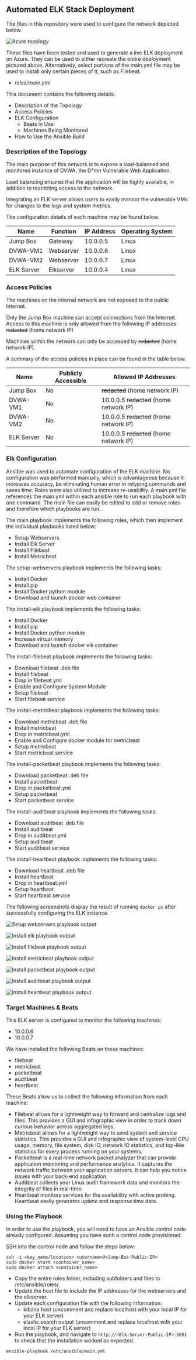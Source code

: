 ## Automated ELK Stack Deployment

The files in this repository were used to configure the network depicted below.

![Azure topology](images/topology.jpg)

These files have been tested and used to generate a live ELK deployment on Azure. They can be used to either recreate the entire deployment pictured above. Alternatively, select portions of the main.yml file may be used to install only certain pieces of it, such as Filebeat.

  - _roles/main.yml_

This document contains the following details:
- Description of the Topology
- Access Policies
- ELK Configuration
  - Beats in Use
  - Machines Being Monitored
- How to Use the Ansible Build

### Description of the Topology

The main purpose of this network is to expose a load-balanced and monitored instance of DVWA, the D*mn Vulnerable Web Application.

Load balancing ensures that the application will be highly available, in addition to restricting access to the network.

Integrating an ELK server allows users to easily monitor the vulnerable VMs for changes to the logs and system metrics.

The configuration details of each machine may be found below.

| Name       | Function  | IP Address | Operating System |
|------------|-----------|------------|------------------|
| Jump Box   | Gateway   | 10.0.0.5   | Linux            |
| DVWA-VM1   | Webserver | 10.0.0.6   | Linux            |
| DVWA-VM2   | Webserver | 10.0.0.7   | Linux            |
| ELK Server | Elkserver | 10.0.0.4   | Linux            |

### Access Policies

The machines on the internal network are not exposed to the public Internet. 

Only the Jump Box machine can accept connections from the Internet. Access to this machine is only allowed from the following IP addresses: ~~redacted~~ (home network IP)

Machines within the network can only be accessed by ~~redacted~~ (home network IP).

A summary of the access policies in place can be found in the table below.

| Name       | Publicly Accessible | Allowed IP Addresses                    |
|------------|---------------------|-----------------------------------------|
| Jump Box   | No                  | ~~redacted~~ (home network IP)          |
| DVWA-VM1   | No                  | 10.0.0.5 ~~redacted~~ (home network IP) |
| DVWA-VM2   | No                  | 10.0.0.5 ~~redacted~~ (home network IP) |
| ELK Server | No                  | 10.0.0.5 ~~redacted~~ (home network IP) |

### Elk Configuration

Ansible was used to automate configuration of the ELK machine. No configuration was performed manually, which is advantageous because it increases accuracy, be eliminating human error in retyping commands and saves time. Roles were also utilized to increase re-usability. A main.yml file references the main.yml within each ansible role to run each playbook with one command. The main file can easily be edited to add or remove roles and therefore which playbooks are run.

The main playbook implements the following roles, which then implement the individual playbooks listed below:
- Setup Webservers
- Install Elk Server
- Install Filebeat
- Install Metricbeat

The setup-webservers playbook implements the following tasks:
- Install Docker
- Install pip
- Install Docker python module
- Download and launch docker web container

The install-elk playbook implements the following tasks:
- Install Docker
- Install pip
- Install Docker python module
- Increase virtual memory
- Download and launch docker elk container

The install-filebeat playbook implements the following tasks:
- Download filebeat .deb file
- Install filebeat
- Drop in filebeat.yml
- Enable and Configure System Module
- Setup filebeat
- Start filebeat service

The install-metricbeat playbook implements the following tasks:
- Download metricbeat .deb file
- Install metricbeat
- Drop in metricbeat.yml
- Enable and Configure docker module for metricbeat
- Setup metricbeat
- Start metricbeat service

The install-packetbeat playbook implements the following tasks:
- Download packetbeat .deb file
- Install packetbeat
- Drop in packetbeat.yml
- Setup packetbeat
- Start packetbeat service

The install-auditbeat playbook implements the following tasks:
- Download auditbeat .deb file
- Install auditbeat
- Drop in auditbeat.yml
- Setup auditbeat
- Start auditbeat service

The install-heartbeat playbook implements the following tasks:
- Download heartbeat .deb file
- Install heartbeat
- Drop in heartbeat.yml
- Setup heartbeat
- Start heartbeat service

The following screenshots display the result of running `docker ps` after successfully configuring the ELK instance.

![Setup webservers playbook output](images/webserverplaybook.png)

![Install elk playbook output](images/installelkplaybook.png)

![Install filebeat playbook output](images/installfilebeatplaybook.png)

![Install metricbeat playbook output](images/installmetricbeatplaybook.png)

![Install packetbeat playbook output](images/installpacketbeatplaybook.png)

![Install auditbeat playbook output](images/installauditbeatplaybook.png)

![Install heartbeat playbook output](images/installheartbeatplaybook.png)

### Target Machines & Beats
This ELK server is configured to monitor the following machines:
- 10.0.0.6
- 10.0.0.7

We have installed the following Beats on these machines:
- filebeat
- metricbeat
- packetbeat
- auditbeat
- heartbeat

These Beats allow us to collect the following information from each machine:
- Filebeat allows for a lightweight way to forward and centralize logs and files. This provides a GUI and infographic view in order to track down curious behavior across aggregated logs.
- Metricbeat allows for a lightweight way to send system and service statistics. This provides a GUI and infographic view of system-level CPU usage, memory, file system, disk IO, network IO statistics, and top-like statistics for every process running on your systems.
- Packetbeat is a real-time network packet analyzer that can provide application monitoring and performance analytics.  It captures the network traffic between your application servers. It can help you notice issues with your back-end application.
- Auditbeat collects your Linux audit framework data and monitors the integrity of files in real-time. 
- Heartbeat monitors services for the availability with active probing. Heartbeat easily generates uptime and response time data.

### Using the Playbook
In order to use the playbook, you will need to have an Ansible control node already configured. Assuming you have such a control node provisioned: 

SSH into the control node and follow the steps below:
```
ssh -i <key_name/location> <username>@<Jump-Box-Public-IP>
sudo docker start <container_name>
sudo docker attach <container_name>
```
- Copy the entire roles folder, including subfolders and files to /etc/ansible/roles/.
- Update the host file to include the IP addresses for the webservers and the elkserver.
- Update each configuration file with the following information:
  - kibana host (uncomment and replace localhost with your local IP for your ELK server)
  - elastic.search output (uncomment and replace localhost with your local IP for your ELK server)
- Run the playbook, and navigate to ``` http://<Elk-Server-Public-IP>:5601 ``` to check that the installation worked as expected.
```
ansible-playbook /etc/ansible/main.yml
```